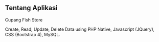 ## Tentang Aplikasi
Cupang Fish Store

Create, Read, Update, Delete Data using PHP Native, Javascript (JQuery), CSS (Bootstrap 4), MySQL.